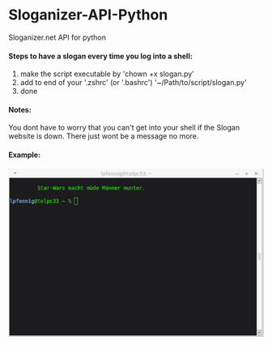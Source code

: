 # Sloganizer-API-Python
Sloganizer.net API for python

####  Steps to have a slogan every time you log into a shell:
1. make the script executable by 'chown +x slogan.py'
2. add to end of your '.zshrc' (or '.bashrc') '~/Path/to/script/slogan.py'
3. done

#### Notes:
You dont have to worry that you can't get into your shell if the Slogan website is down.
There just wont be a message no more.

#### Example:
![alt text](https://github.com/WillyWinkel/Sloganizer-API-Python/raw/master/example.png "Logo Title Text 1")
